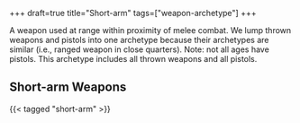 +++
draft=true
title="Short-arm"
tags=["weapon-archetype"]
+++

A weapon used at range within proximity of melee combat. We lump thrown weapons and pistols into one archetype because their archetypes are similar (i.e., ranged weapon in close quarters). Note: not all ages have pistols. This archetype includes all thrown weapons and all pistols.

## Short-arm Weapons

{{< tagged "short-arm" >}}
